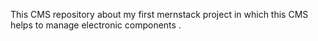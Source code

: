 This CMS repository about my first mernstack project in which this CMS helps to manage electronic components .

